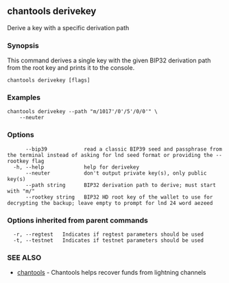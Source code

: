 ## chantools derivekey

Derive a key with a specific derivation path

### Synopsis

This command derives a single key with the given BIP32
derivation path from the root key and prints it to the console.

```
chantools derivekey [flags]
```

### Examples

```
chantools derivekey --path "m/1017'/0'/5'/0/0'" \
	--neuter
```

### Options

```
      --bip39            read a classic BIP39 seed and passphrase from the terminal instead of asking for lnd seed format or providing the --rootkey flag
  -h, --help             help for derivekey
      --neuter           don't output private key(s), only public key(s)
      --path string      BIP32 derivation path to derive; must start with "m/"
      --rootkey string   BIP32 HD root key of the wallet to use for decrypting the backup; leave empty to prompt for lnd 24 word aezeed
```

### Options inherited from parent commands

```
  -r, --regtest   Indicates if regtest parameters should be used
  -t, --testnet   Indicates if testnet parameters should be used
```

### SEE ALSO

* [chantools](chantools.md)	 - Chantools helps recover funds from lightning channels


